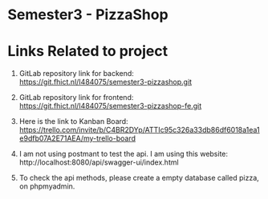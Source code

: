 # Semester3 - PizzaShop

# Links Related to project

1. GitLab repository link for backend: https://git.fhict.nl/I484075/semester3-pizzashop.git

2. GitLab repository link for frontend: https://git.fhict.nl/I484075/semester3-pizzashop-fe.git

3. Here is the link to Kanban Board: https://trello.com/invite/b/C4BR2DYp/ATTIc95c326a33db86df6018a1ea1e9dfb07A2E71AEA/my-trello-board

4. I am not using postmant to test the api. I am using this website: http://localhost:8080/api/swagger-ui/index.html

5. To check the api methods, please create a empty database called pizza, on phpmyadmin.

